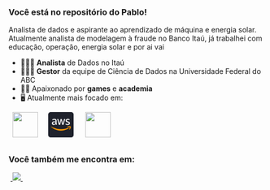 ### Você está no repositório do Pablo!
Analista de dados e aspirante ao aprendizado de máquina e energia solar. Atualmente analista de modelagem à fraude no Banco Itaú, já trabalhei com educação, operação, energia solar e por ai vai
- 👨🏻‍💻 **Analista** de Dados no Itaú
- 👨🏻‍💻 **Gestor** da equipe de  Ciência de Dados na Universidade Federal do ABC
- 🧗🏼 Apaixonado por **games** e **academia**
- 🖥️ Atualmente mais focado em:
<div style="display: inline">
  &nbsp;&nbsp;<img width='50' height='50' src="https://cdn.jsdelivr.net/gh/devicons/devicon/icons/python/python-original.svg" />&nbsp;&nbsp;
  &nbsp;&nbsp;<img width='50' height='50' src="https://github.com/gui-bus/TechIcons/blob/main/Dark/AWS.svg" />&nbsp;&nbsp;&nbsp;
  &nbsp;&nbsp;<img width='50' height='50' src="https://www.bing.com/images/search?view=detailV2&ccid=GF6IKO9v&id=07A080A2CA0E925C48A44C015D5E08E107B854EB&thid=OIP.GF6IKO9vvJ1JQPGfonxQmwHaDt&mediaurl=https%3a%2f%2fpyspark.com%2fwp-content%2fuploads%2f2022%2f09%2fCapint-1-7.png&cdnurl=https%3a%2f%2fth.bing.com%2fth%2fid%2fR.185e8828ef6fbc9d4940f19fa27c509b%3frik%3d61S4B%252bEIXl0BTA%26pid%3dImgRaw%26r%3d0&exph=1280&expw=2560&q=%c3%adcone+de+pyspark&simid=608054713183780797&FORM=IRPRST&ck=ADE8BF7C1ED54BA17F9759E248BD64E6&selectedIndex=17&itb=1&ajaxhist=0&ajaxserp=0" />&nbsp;&nbsp;
</div> 

##

### Você também me encontra em:
&nbsp;<a href="https://www.linkedin.com/in/pablo-nunes-123244225/">
  <img src="https://img.shields.io/badge/linkedin-%230077B5.svg?style=for-the-badge&logo=linkedin&logoColor=white">
</a>&nbsp;
